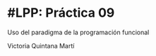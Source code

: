 #LPP: Práctica 09
================

Uso del paradigma de la programación funcional

Victoria Quintana Martí
